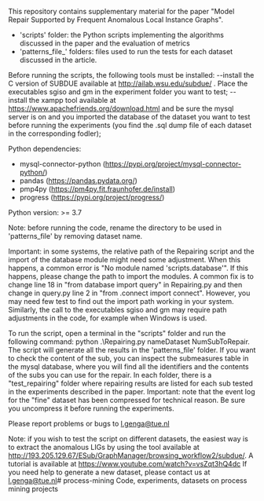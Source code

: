 This repository contains supplementary material for the paper "Model Repair Supported by Frequent Anomalous Local Instance Graphs".

* 'scripts' folder: the Python scripts implementing the algorithms discussed in the paper and the evaluation of metrics
* 'patterns_file_' folders: files used to run the tests for each dataset discussed in the article.

Before running the scripts, the following tools must be installed:
--install the C version of SUBDUE available at http://ailab.wsu.edu/subdue/ . Place the executables sgiso and gm in the experiment folder you want to test;
-- install the xampp tool available at https://www.apachefriends.org/download.html  and be sure the mysql server is on and you imported the database of the dataset you want to test before running the experiments (you find
the .sql dump file of each dataset in the corresponding fodler);

Python dependencies:
- mysql-connector-python (https://pypi.org/project/mysql-connector-python/)
- pandas (https://pandas.pydata.org/)
- pmp4py (https://pm4py.fit.fraunhofer.de/install)
- progress (https://pypi.org/project/progress/)

Python version: >= 3.7


Note: before running the code, rename the directory to be used in 'patterns_file' by removing dataset name. 

Important: in some systems, the relative path of the Repairing script and the import of the database module might need some adjustment. When this happens, a common error is "No module named 'scripts.database'".
If this happens, please change the path to import the modules. A common fix is to change line 18 in "from database import query" in Repairing.py and then change in query.py line 2 in "from .connect import connect".
However, you may need few test to find out the import path working in your system. Similarly, the call to the executables sgiso and gm may require path adjustments in the code, for example when Windows is used.

To run the script, open a terminal in the "scripts" folder and run the following command: python .\Repairing.py nameDataset NumSubToRepair.
The script will generate all the results in the 'patterns_file' folder. If you want to check the content of the sub, you can inspect the submeasures table in the mysql database,
where you will find all the identifiers and the contents of the subs you can use for the repair. In each folder, there is a "test_repairing" folder where repairing results are listed for each sub
tested in the experiments described in the paper. Important: note that the event log for the "fine" dataset has been compressed for technical reason. Be sure you uncompress it before running the experiments.

Please report problems or bugs to l.genga@tue.nl

Note: if you wish to test the script on different datasets, the easiest way is to extract the anomalous LIGs by using the tool available at http://193.205.129.67/ESub/GraphManager/browsing_workflow2/subdue/.
A tutorial is available at https://www.youtube.com/watch?v=vsZqt3hQ4dc 
If you need help to generate a new dataset, please contact us at l.genga@tue.nl# process-mining
Code, experiments, datasets on process mining projects

